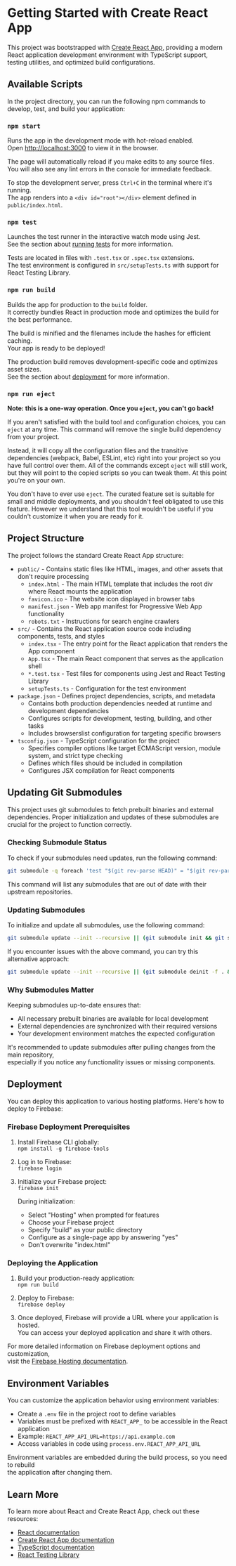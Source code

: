 # Getting Started with Create React App

This project was bootstrapped with [Create React App](https://github.com/facebook/create-react-app), providing a modern React application development environment with TypeScript support, testing utilities, and optimized build configurations.

## Available Scripts

In the project directory, you can run the following npm commands to develop, test, and build your application:

### `npm start`

Runs the app in the development mode with hot-reload enabled.\
Open [http://localhost:3000](http://localhost:3000) to view it in the browser.

The page will automatically reload if you make edits to any source files.\
You will also see any lint errors in the console for immediate feedback.

To stop the development server, press `Ctrl+C` in the terminal where it's running.\
The app renders into a `<div id="root"></div>` element defined in `public/index.html`.

### `npm test`

Launches the test runner in the interactive watch mode using Jest.\
See the section about [running tests](https://facebook.github.io/create-react-app/docs/running-tests) for more information.

Tests are located in files with `.test.tsx` or `.spec.tsx` extensions.\
The test environment is configured in `src/setupTests.ts` with support for React Testing Library.

### `npm run build`

Builds the app for production to the `build` folder.\
It correctly bundles React in production mode and optimizes the build for the best performance.

The build is minified and the filenames include the hashes for efficient caching.\
Your app is ready to be deployed!

The production build removes development-specific code and optimizes asset sizes.\
See the section about [deployment](https://facebook.github.io/create-react-app/docs/deployment) for more information.

### `npm run eject`

**Note: this is a one-way operation. Once you `eject`, you can't go back!**

If you aren't satisfied with the build tool and configuration choices, you can `eject` at any time. This command will remove the single build dependency from your project.

Instead, it will copy all the configuration files and the transitive dependencies (webpack, Babel, ESLint, etc) right into your project so you have full control over them. All of the commands except `eject` will still work, but they will point to the copied scripts so you can tweak them. At this point you're on your own.

You don't have to ever use `eject`. The curated feature set is suitable for small and middle deployments, and you shouldn't feel obligated to use this feature. However we understand that this tool wouldn't be useful if you couldn't customize it when you are ready for it.

## Project Structure

The project follows the standard Create React App structure:

- `public/` - Contains static files like HTML, images, and other assets that don't require processing
  - `index.html` - The main HTML template that includes the root div where React mounts the application
  - `favicon.ico` - The website icon displayed in browser tabs
  - `manifest.json` - Web app manifest for Progressive Web App functionality
  - `robots.txt` - Instructions for search engine crawlers
- `src/` - Contains the React application source code including components, tests, and styles
  - `index.tsx` - The entry point for the React application that renders the App component
  - `App.tsx` - The main React component that serves as the application shell
  - `*.test.tsx` - Test files for components using Jest and React Testing Library
  - `setupTests.ts` - Configuration for the test environment
- `package.json` - Defines project dependencies, scripts, and metadata
  - Contains both production dependencies needed at runtime and development dependencies
  - Configures scripts for development, testing, building, and other tasks
  - Includes browserslist configuration for targeting specific browsers
- `tsconfig.json` - TypeScript configuration for the project
  - Specifies compiler options like target ECMAScript version, module system, and strict type checking
  - Defines which files should be included in compilation
  - Configures JSX compilation for React components

## Updating Git Submodules

This project uses git submodules to fetch prebuilt binaries and external dependencies. Proper initialization and updates of these submodules are crucial for the project to function correctly.

### Checking Submodule Status

To check if your submodules need updates, run the following command:

```bash
git submodule -q foreach 'test "$(git rev-parse HEAD)" = "$(git rev-parse @{upstream})" || echo "Submodule $(pwd) needs update"'
```

This command will list any submodules that are out of date with their upstream repositories.

### Updating Submodules

To initialize and update all submodules, use the following command:

```bash
git submodule update --init --recursive || (git submodule init && git submodule update --recursive)
```

If you encounter issues with the above command, you can try this alternative approach:

```bash
git submodule update --init --recursive || (git submodule deinit -f . && git submodule update --init --recursive)
```

### Why Submodules Matter

Keeping submodules up-to-date ensures that:
- All necessary prebuilt binaries are available for local development
- External dependencies are synchronized with their required versions
- Your development environment matches the expected configuration

It's recommended to update submodules after pulling changes from the main repository,\
especially if you notice any functionality issues or missing components.

## Deployment

You can deploy this application to various hosting platforms. Here's how to deploy to Firebase:

### Firebase Deployment Prerequisites

1. Install Firebase CLI globally:\
   `npm install -g firebase-tools`

2. Log in to Firebase:\
   `firebase login`

3. Initialize your Firebase project:\
   `firebase init`
   
   During initialization:
   - Select "Hosting" when prompted for features
   - Choose your Firebase project
   - Specify "build" as your public directory
   - Configure as a single-page app by answering "yes"
   - Don't overwrite "index.html"

### Deploying the Application

1. Build your production-ready application:\
   `npm run build`

2. Deploy to Firebase:\
   `firebase deploy`

3. Once deployed, Firebase will provide a URL where your application is hosted.\
   You can access your deployed application and share it with others.

For more detailed information on Firebase deployment options and customization,\
visit the [Firebase Hosting documentation](https://firebase.google.com/docs/hosting).

## Environment Variables

You can customize the application behavior using environment variables:

- Create a `.env` file in the project root to define variables
- Variables must be prefixed with `REACT_APP_` to be accessible in the React application
- Example: `REACT_APP_API_URL=https://api.example.com`
- Access variables in code using `process.env.REACT_APP_API_URL`

Environment variables are embedded during the build process, so you need to rebuild\
the application after changing them.

## Learn More

To learn more about React and Create React App, check out these resources:

- [React documentation](https://reactjs.org/)
- [Create React App documentation](https://facebook.github.io/create-react-app/docs/getting-started)
- [TypeScript documentation](https://www.typescriptlang.org/docs/)
- [React Testing Library](https://testing-library.com/docs/react-testing-library/intro/)
```# DONE